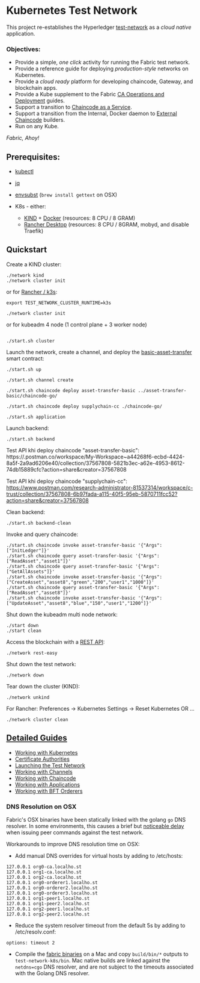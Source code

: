 # Kubernetes Test Network 

This project re-establishes the Hyperledger [test-network](../test-network) as a _cloud native_ application.

### Objectives:

- Provide a simple, _one click_ activity for running the Fabric test network.
- Provide a reference guide for deploying _production-style_ networks on Kubernetes.
- Provide a _cloud ready_ platform for developing chaincode, Gateway, and blockchain apps.
- Provide a Kube supplement to the Fabric [CA Operations and Deployment](https://hyperledger-fabric-ca.readthedocs.io/en/latest/deployguide/ca-deploy.html) guides.
- Support a transition to [Chaincode as a Service](https://hyperledger-fabric.readthedocs.io/en/latest/cc_service.html).
- Support a transition from the Internal, Docker daemon to [External Chaincode](https://hyperledger-fabric.readthedocs.io/en/latest/cc_launcher.html) builders.
- Run on any Kube.

_Fabric, Ahoy!_ 


## Prerequisites:

- [kubectl](https://kubernetes.io/docs/tasks/tools/)
- [jq](https://stedolan.github.io/jq/)
- [envsubst](https://www.gnu.org/software/gettext/manual/html_node/envsubst-Invocation.html) (`brew install gettext` on OSX)

- K8s - either:
  - [KIND](https://kind.sigs.k8s.io/docs/user/quick-start/#installation) + [Docker](https://www.docker.com) (resources: 8 CPU / 8 GRAM) 
  - [Rancher Desktop](https://rancherdesktop.io) (resources: 8 CPU / 8GRAM, mobyd, and disable Traefik)

## Quickstart 

Create a KIND cluster:  
```shell
./network kind
./network cluster init
```
or for [Rancher / k3s](docs/KUBERNETES.md#rancher-desktop-and-k3s):
```shell
export TEST_NETWORK_CLUSTER_RUNTIME=k3s

./network cluster init
```
or for kubeadm 4 node (1 control plane + 3 worker node)
```shell

./start.sh cluster 
```

Launch the network, create a channel, and deploy the [basic-asset-transfer](../asset-transfer-basic) smart contract: 
```shell
./start.sh up

./start.sh channel create

./start.sh chaincode deploy asset-transfer-basic ../asset-transfer-basic/chaincode-go/

./start.sh chaincode deploy supplychain-cc ./chaincode-go/

./start.sh application
```

Launch backend:
```shell
./start.sh backend

```

Test API khi deploy chaincode "asset-transfer-basic":
https://.postman.co/workspace/My-Workspace~a44268f6-ecbd-4424-8a5f-2a9ad6206e40/collection/37567808-5821b3ec-a62e-4953-8612-74db15889cfc?action=share&creator=37567808

Test API khi deploy chaincode "supplychain-cc":
https://www.postman.com/research-administrator-81537314/workspace/c-trust/collection/37567808-6b97fada-a115-40f5-95eb-5870711fcc52?action=share&creator=37567808

Clean backend:
```shell
./start.sh backend-clean
```

Invoke and query chaincode:
```shell
./start.sh chaincode invoke asset-transfer-basic '{"Args":["InitLedger"]}'
./start.sh chaincode query asset-transfer-basic '{"Args":["ReadAsset","asset1"]}'
./start.sh chaincode query asset-transfer-basic '{"Args":["GetAllAssets"]}'
./start.sh chaincode invoke asset-transfer-basic '{"Args":["CreateAsset","asset8","green","200","user1","1000"]}'
./start.sh chaincode query asset-transfer-basic '{"Args":["ReadAsset","asset8"]}'
./start.sh chaincode invoke asset-transfer-basic '{"Args":["UpdateAsset","asset8","blue","150","user1","1200"]}'

```

Shut down the kubeadm multi node network: 

```shell
./start down 
./start clean
```

Access the blockchain with a [REST API](https://github.com/hyperledger/fabric-samples/tree/main/asset-transfer-basic/rest-api-typescript): 
```shell
./network rest-easy
```

Shut down the test network: 
```shell
./network down 
```

Tear down the cluster (KIND): 
```shell
./network unkind
```

For Rancher: Preferences -> Kubernetes Settings -> Reset Kubernetes  OR ...
```shell
./network cluster clean
```


## [Detailed Guides](docs/README.md)

- [Working with Kubernetes](docs/KUBERNETES.md)
- [Certificate Authorities](docs/CA.md)
- [Launching the Test Network](docs/TEST_NETWORK.md)
- [Working with Channels](docs/CHANNELS.md)
- [Working with Chaincode](docs/CHAINCODE.md)
- [Working with Applications](docs/APPLICATIONS.md)
- [Working with BFT Orderers](docs/BFT_ORDERERS.md)


### DNS Resolution on OSX

Fabric's OSX binaries have been statically linked with the golang `go` DNS resolver.  In some environments, this 
causes a brief but [noticeable delay](https://github.com/hyperledger/fabric/issues/3372) when issuing peer commands 
against the test network.

Workarounds to improve DNS resolution time on OSX: 

- Add manual DNS overrides for virtual hosts by adding to /etc/hosts:
```
127.0.0.1 org0-ca.localho.st
127.0.0.1 org1-ca.localho.st
127.0.0.1 org2-ca.localho.st
127.0.0.1 org0-orderer1.localho.st
127.0.0.1 org0-orderer2.localho.st
127.0.0.1 org0-orderer3.localho.st
127.0.0.1 org1-peer1.localho.st
127.0.0.1 org1-peer2.localho.st
127.0.0.1 org2-peer1.localho.st
127.0.0.1 org2-peer2.localho.st
```

- Reduce the system resolver timeout from the default 5s by adding to /etc/resolv.conf:
```shell
options: timeout 2
```

- Compile the [fabric binaries](https://github.com/hyperledger/fabric) on a Mac and copy `build/bin/*` outputs to 
  `test-network-k8s/bin`.  Mac native builds are linked against the `netdns=cgo` DNS resolver, and are not
  subject to the timeouts associated with the Golang DNS resolver.
